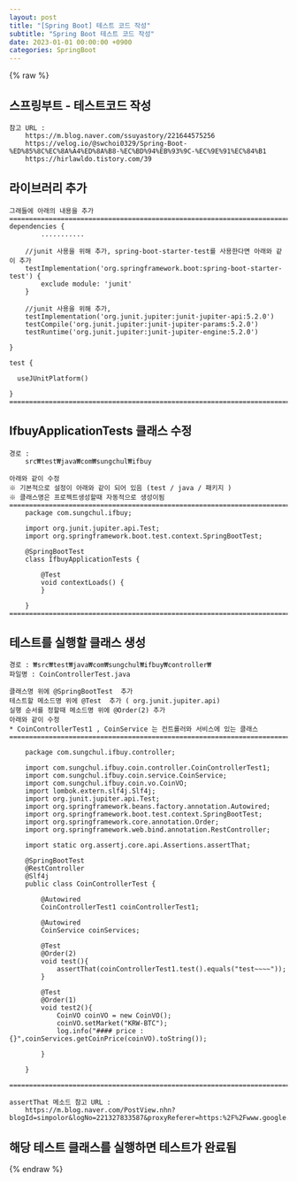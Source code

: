 ```yaml
---  
layout: post  
title: "[Spring Boot] 테스트 코드 작성"  
subtitle: "Spring Boot 테스트 코드 작성"  
date: 2023-01-01 00:00:00 +0900  
categories: SpringBoot  
---  
```

{% raw %}  
## 스프링부트 - 테스트코드 작성  
  
	참고 URL :  
		https://m.blog.naver.com/ssuyastory/221644575256  
		https://velog.io/@swchoi0329/Spring-Boot-%ED%85%8C%EC%8A%A4%ED%8A%B8-%EC%BD%94%EB%93%9C-%EC%9E%91%EC%84%B1  
		https://hirlawldo.tistory.com/39  
  
## 라이브러리 추가  
  
	그래들에 아래의 내용을 추가  
	=================================================================================================================  
	dependencies {  
			...........  
  
		//junit 사용을 위해 추가, spring-boot-starter-test를 사용한다면 아래와 같이 추가  
		testImplementation('org.springframework.boot:spring-boot-starter-test') {  
			exclude module: 'junit'  
		}  
  
		//junit 사용을 위해 추가,  
		testImplementation('org.junit.jupiter:junit-jupiter-api:5.2.0')  
		testCompile('org.junit.jupiter:junit-jupiter-params:5.2.0')  
		testRuntime('org.junit.jupiter:junit-jupiter-engine:5.2.0')  
  
	}  
  
	test {  
  
      useJUnitPlatform()  
  
	}  
	=================================================================================================================  
  
## IfbuyApplicationTests 클래스 수정  
	경로 :  
		src₩test₩java₩com₩sungchul₩ifbuy  
  
	아래와 같이 수정  
	※ 기본적으로 설정이 아래와 같이 되어 있음 (test / java / 패키지 )  
	※ 클래스명은 프로젝트생성할때 자동적으로 생성이됨  
	=================================================================================================================  
		package com.sungchul.ifbuy;  
  
		import org.junit.jupiter.api.Test;  
		import org.springframework.boot.test.context.SpringBootTest;  
  
		@SpringBootTest  
		class IfbuyApplicationTests {  
  
			@Test  
			void contextLoads() {  
			}  
  
		}  
	=================================================================================================================  
  
## 테스트를 실행할 클래스 생성  
	경로 : ₩src₩test₩java₩com₩sungchul₩ifbuy₩controller₩  
	파일명 : CoinControllerTest.java  
  
	클래스명 위에 @SpringBootTest  추가  
	테스트할 메소드명 위에 @Test  추가 ( org.junit.jupiter.api)  
	실행 순서를 정할때 메소드명 위에 @Order(2) 추가  
	아래와 같이 수정  
	* CoinControllerTest1 , CoinService 는 컨트롤러와 서비스에 있는 클래스  
	=================================================================================================================  
  
		package com.sungchul.ifbuy.controller;  
  
		import com.sungchul.ifbuy.coin.controller.CoinControllerTest1;  
		import com.sungchul.ifbuy.coin.service.CoinService;  
		import com.sungchul.ifbuy.coin.vo.CoinVO;  
		import lombok.extern.slf4j.Slf4j;  
		import org.junit.jupiter.api.Test;  
		import org.springframework.beans.factory.annotation.Autowired;  
		import org.springframework.boot.test.context.SpringBootTest;  
		import org.springframework.core.annotation.Order;  
		import org.springframework.web.bind.annotation.RestController;  
  
		import static org.assertj.core.api.Assertions.assertThat;  
  
		@SpringBootTest  
		@RestController  
		@Slf4j  
		public class CoinControllerTest {  
  
			@Autowired  
			CoinControllerTest1 coinControllerTest1;  
  
			@Autowired  
			CoinService coinServices;  
  
			@Test  
			@Order(2)  
			void test(){  
				assertThat(coinControllerTest1.test().equals("test~~~~"));  
			}  
  
			@Test  
			@Order(1)  
			void test2(){  
				CoinVO coinVO = new CoinVO();  
				coinVO.setMarket("KRW-BTC");  
				log.info("#### price : {}",coinServices.getCoinPrice(coinVO).toString());  
  
			}  
  
		}  
  
	=================================================================================================================  
  
	assertThat 메소드 참고 URL :  
		https://m.blog.naver.com/PostView.nhn?blogId=simpolor&logNo=221327833587&proxyReferer=https:%2F%2Fwww.google.com%2F  
  
## 해당 테스트 클래스를 실행하면 테스트가 완료됨                                                                                                                                                                                                                                                                                                                                                                                                                                                                                                                                                                                                                                                                                                                                                                                                                                                                                                                                                                                                                                                                                                                                                                                                                                                                                                                                                                                                                                                                                                                                                                                                                                                                                                                                                                                                                                                                                                                                                                                                                                                                                                                                                                                                                                                                                                                                                                                                                                                                                                                                                                                                                                                                                                                                                                                                                                                                                                                                                                                                                                                                                                                                                                                                                                                                                                                                                                                                                                                                                                                                                                                                                                                                                                                                                                                                                                              
{% endraw %}
